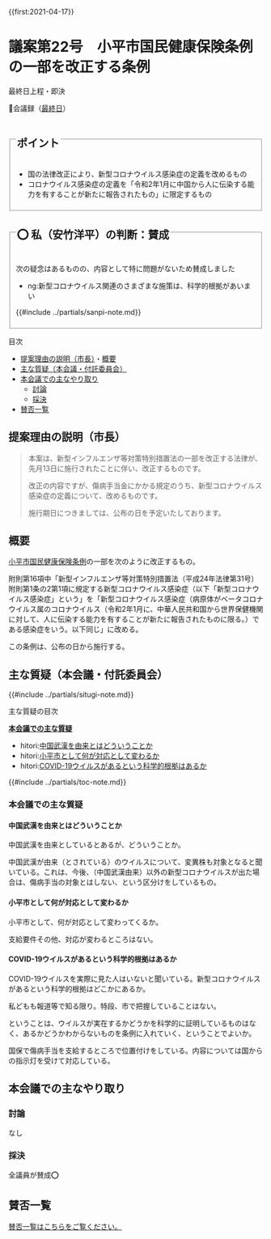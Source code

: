 {{first:2021-04-17}}

# 議案第22号　小平市国民健康保険条例の一部を改正する条例

<i class="fa fa-gavel" aria-hidden="true"></i> 最終日上程・即決

<p id="read-kaigiroku">📄会議録（<a href="https://ssp.kaigiroku.net/tenant/kodaira/SpMinuteView.html?council_id=1201&schedule_id=7&minute_id=7&is_search=true">最終日</a>）</p>

<fieldset class="pnt">
  <legend><h2>ポイント</h2></legend>

- 国の法律改正により、新型コロナウイルス感染症の定義を改めるもの
- コロナウイルス感染症の定義を「令和2年1月に中国から人に伝染する能力を有することが新たに報告されたもの」に限定するもの

</fieldset>

<fieldset class="sanpi">
  <legend><h2>⭕️ 私（安竹洋平）の判断：賛成</h2></legend>

次の疑念はあるものの、内容として特に問題がないため賛成しました

- ng:新型コロナウイルス関連のさまざまな施策は、科学的根拠があいまい

{{#include ../partials/sanpi-note.md}}

</fieldset>

<div class="toc">

目次

- [提案理由の説明（市長）](#提案理由の説明（市長）)・[概要](#概要)
- [主な質疑（本会議・付託委員会）](#主な質疑本会議付託委員会)
- [本会議での主なやり取り](#本会議での主なやり取り)
  - [討論](#討論)
  - [採決](#採決-1)
- [賛否一覧](#賛否一覧)

</div>

## 提案理由の説明（市長）

> 本案は、新型インフルエンザ等対策特別措置法の一部を改正する法律が、先月13日に施行されたことに伴い、改正するものです。
>
> 改正の内容ですが、傷病手当金にかかる規定のうち、新型コロナウイルス感染症の定義について、改めるものです。
>
> 施行期日につきましては、公布の日を予定いたしております。

## 概要

[小平市国民健康保険条例](https://www.city.kodaira.tokyo.jp/reiki/reiki_honbun/g135RG00000270.html)の一部を次のように改正するもの。

附則第16項中「新型インフルエンザ等対策特別措置法（平成24年法律第31号）附則第1条の2第1項に規定する新型コロナウイルス感染症（以下「新型コロナウイルス感染症」という」を「新型コロナウイルス感染症（病原体がベータコロナウイルス属のコロナウイルス（令和2年1月に、中華人民共和国から世界保健機関に対して、人に伝染する能力を有することが新たに報告されたものに限る。）である感染症をいう。以下同じ」に改める。

この条例は、公布の日から施行する。

<div class="ippan-situgi">

## 主な質疑（本会議・付託委員会）
{{#include ../partials/situgi-note.md}}

<div class="toc">

主な質疑の目次

**[本会議での主な質疑](#1-本会議での主な質疑)**

- hitori:[中国武漢を由来とはどういうことか](#中国武漢を由来とはどういうことか)
- hitori:[小平市として何が対応として変わるか](#小平市として何が対応として変わるか)
- hitori:[COVID-19ウイルスがあるという科学的根拠はあるか](#covid-19ウイルスがあるという科学的根拠はあるか)

{{#include ../partials/toc-note.md}}

</div>

### 本会議での主な質疑

#### 中国武漢を由来とはどういうことか

<div class="bln bleft hitori" data-speaker="👍 橋本久雄議員（一人会派の会）">

中国武漢を由来としているとあるが、どういうことか。

</div>

<div class="bln bright" data-speaker="健康・保険担当部長（篠宮）">

中国武漢が由来（とされている）のウイルスについて、変異株も対象となると聞いている。これは、今後、（中国武漢由来）以外の新型コロナウイルスが出た場合は、傷病手当の対象とはしない、という区分けをしているもの。

</div>

#### 小平市として何が対応として変わるか

<div class="bln bleft yasutake" data-speaker="⭐️ 安竹洋平議員（一人会派の会）">

小平市として、何が対応として変わってくるか。

</div>

<div class="bln bright" data-speaker="健康・保険担当部長（篠宮）">

支給要件その他、対応が変わるところはない。

</div>

#### COVID-19ウイルスがあるという科学的根拠はあるか

<div class="bln bleft hitori" data-speaker="👍 伊藤央議員（一人会派の会）">

COVID-19ウイルスを実際に見た人はいないと聞いている。新型コロナウイルスがあるという科学的根拠はどこかにあるか。

</div>

<div class="bln bright" data-speaker="健康・保険担当部長（篠宮）">

私どもも報道等で知る限り。特段、市で把握していることはない。

</div>

<div class="bln bleft hitori" data-speaker="👍 伊藤央議員（一人会派の会）">

ということは、ウイルスが実在するかどうかを科学的に証明しているものはなく、あるかどうかわからないものを条例に入れていく、ということでよいか。

</div>

<div class="bln bright" data-speaker="健康・保険担当部長（篠宮）">

国保で傷病手当を支給するところで位置付けをしている。内容については国からの指示灯を受けて対応している。

</div>

</div>

## 本会議での主なやり取り
### 討論
なし

### 採決
全議員が賛成⭕️

## 賛否一覧
[賛否一覧はこちらをご覧ください。](../kekka-ichiran.md#賛否)